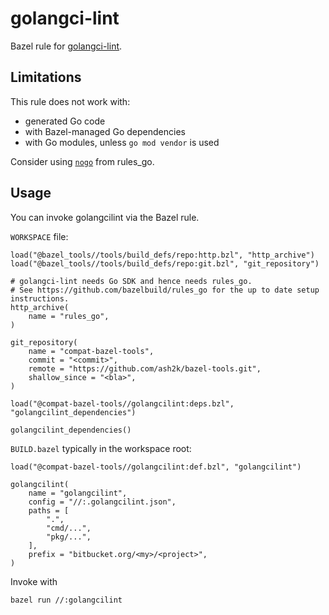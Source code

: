# golangci-lint

Bazel rule for [golangci-lint](https://github.com/golangci/golangci-lint).

## Limitations

This rule does not work with:

- generated Go code
- with Bazel-managed Go dependencies
- with Go modules, unless `go mod vendor` is used

Consider using [`nogo`](https://github.com/bazelbuild/rules_go/blob/master/go/nogo.rst) from rules_go.

## Usage

You can invoke golangcilint via the Bazel rule.

`WORKSPACE` file:

```bzl
load("@bazel_tools//tools/build_defs/repo:http.bzl", "http_archive")
load("@bazel_tools//tools/build_defs/repo:git.bzl", "git_repository")

# golangci-lint needs Go SDK and hence needs rules_go.
# See https://github.com/bazelbuild/rules_go for the up to date setup instructions.
http_archive(
    name = "rules_go",
)

git_repository(
    name = "compat-bazel-tools",
    commit = "<commit>",
    remote = "https://github.com/ash2k/bazel-tools.git",
    shallow_since = "<bla>",
)

load("@compat-bazel-tools//golangcilint:deps.bzl", "golangcilint_dependencies")

golangcilint_dependencies()
```

`BUILD.bazel` typically in the workspace root:

```bzl
load("@compat-bazel-tools//golangcilint:def.bzl", "golangcilint")

golangcilint(
    name = "golangcilint",
    config = "//:.golangcilint.json",
    paths = [
        ".",
        "cmd/...",
        "pkg/...",
    ],
    prefix = "bitbucket.org/<my>/<project>",
)
```

Invoke with

```bash
bazel run //:golangcilint
```
